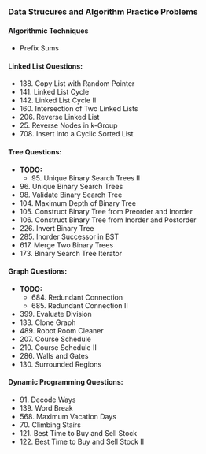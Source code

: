 <h3>Data Strucures and Algorithm Practice Problems</h3>

<h4>Algorithmic Techniques </h4>
<ul>
  <li>Prefix Sums</li>

</ul>

<h4>Linked List Questions:</h4>
<ul>
  <li>138. Copy List with Random Pointer </li>
  <li>141. Linked List Cycle </li>
  <li>142. Linked List Cycle II</li>
  <li>160. Intersection of Two Linked Lists</li>
  <li>206. Reverse Linked List</li>
  <li>25. Reverse Nodes in k-Group</li>
  <li>708. Insert into a Cyclic Sorted List</li>
</ul>

<h4>Tree Questions: </h4>
<ul>
  <li><strong>TODO:</strong> 
    <ul>
      <li>95. Unique Binary Search Trees II</li>
    </ul>
  </li>
  <li>96. Unique Binary Search Trees</li>
  <li>98. Validate Binary Search Tree</li>
  <li>104. Maximum Depth of Binary Tree</li>
  <li>105. Construct Binary Tree from Preorder and Inorder</li>
  <li>106. Construct Binary Tree from Inorder and Postorder </li>
  <li>226. Invert Binary Tree</li>
  <li>285. Inorder Successor in BST</li>
  <li>617. Merge Two Binary Trees</li>
  <li>173. Binary Search Tree Iterator</li>  
</ul>
  
<h4>Graph Questions: </h4>
<ul>
  <li><strong>TODO:</strong> 
    <ul>
      <li>684. Redundant Connection</li>
      <li>685. Redundant Connection II</li>
    </ul>
  </li>
  <li>399. Evaluate Division</li>
  <li>133. Clone Graph</li>
  <li>489. Robot Room Cleaner</li>
  <li>207. Course Schedule</li>
  <li>210. Course Schedule II</li>
  <li>286. Walls and Gates</li>
  <li>130. Surrounded Regions</li>

</ul>

<h4>Dynamic Programming Questions: </h4>
<ul>
  <li>91. Decode Ways</li>
  <li>139. Word Break</li>
  <li>568. Maximum Vacation Days</li>
  <li>70. Climbing Stairs</li>
  <li>121. Best Time to Buy and Sell Stock</li>
  <li>122. Best Time to Buy and Sell Stock II</li>
</ul>